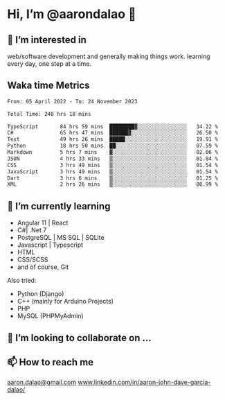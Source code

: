 # __Hi, I’m @aarondalao__ 👋 
## 👀 I’m interested in 
web/software development and generally making things work.
learning every day, one step at a time. 

## Waka time Metrics
<!--START_SECTION:waka-->

```txt
From: 05 April 2022 - To: 24 November 2023

Total Time: 248 hrs 18 mins

TypeScript       84 hrs 59 mins  ████████▓░░░░░░░░░░░░░░░░   34.22 %
C#               65 hrs 47 mins  ██████▓░░░░░░░░░░░░░░░░░░   26.50 %
Text             49 hrs 26 mins  █████░░░░░░░░░░░░░░░░░░░░   19.91 %
Python           18 hrs 50 mins  ██░░░░░░░░░░░░░░░░░░░░░░░   07.59 %
Markdown         5 hrs 7 mins    ▓░░░░░░░░░░░░░░░░░░░░░░░░   02.06 %
JSON             4 hrs 33 mins   ▒░░░░░░░░░░░░░░░░░░░░░░░░   01.84 %
CSS              3 hrs 49 mins   ▒░░░░░░░░░░░░░░░░░░░░░░░░   01.54 %
JavaScript       3 hrs 49 mins   ▒░░░░░░░░░░░░░░░░░░░░░░░░   01.54 %
Dart             3 hrs 6 mins    ▒░░░░░░░░░░░░░░░░░░░░░░░░   01.25 %
XML              2 hrs 26 mins   ▒░░░░░░░░░░░░░░░░░░░░░░░░   00.99 %
```

<!--END_SECTION:waka-->

## 🌱 I’m currently learning 

- Angular 11 | React 
- C#| .Net 7
- PostgreSQL | MS SQL | SQLite
- Javascript | Typescript
- HTML 
- CSS/SCSS
- and of course, Git 


Also tried:
- Python (Django)
- C++ (mainly for Arduino Projects)
- PHP
- MySQL (PHPMyAdmin)


## 💞️ I’m looking to collaborate on ...

## 📫 How to reach me 
aaron.dalao@gmail.com
www.linkedin.com/in/aaron-john-dave-garcia-dalao/

<!---
aarondalao/aarondalao is a ✨ special ✨ repository because its `README.md` (this file) appears on your GitHub profile.
You can click the Preview link to take a look at your changes.
--->
